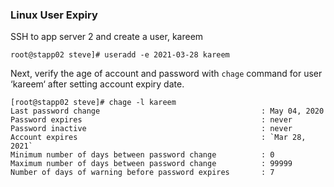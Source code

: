 ### Linux User Expiry

SSH to app server 2 and create a user, kareem

    root@stapp02 steve]# useradd -e 2021-03-28 kareem

Next, verify the age of account and password with `chage` command for user ‘kareem‘ after setting account expiry date.

    [root@stapp02 steve]# chage -l kareem
    Last password change                                    : May 04, 2020
    Password expires                                        : never
    Password inactive                                       : never
    Account expires                                         : `Mar 28, 2021`
    Minimum number of days between password change          : 0
    Maximum number of days between password change          : 99999
    Number of days of warning before password expires       : 7
